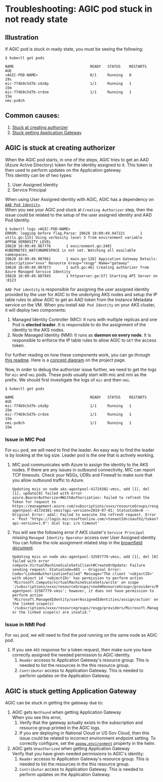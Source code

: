 # Troubleshooting: AGIC pod stuck in not ready state

## Illustration
If AGIC pod is stuck in ready state, you must be seeing the following:
```
$ kubectl get pods

NAME                                   READY   STATUS    RESTARTS   AGE
<AGIC-POD-NAME>                        0/1     Running   0          19s
mic-774b9c5d7b-z4z8p                   1/1     Running   1          15m
mic-774b9c5d7b-zrdsm                   1/1     Running   1          15m
nmi-pv8ch       
```

## Common causes:
1. [Stuck at creating authorizer](#agic-is-stuck-at-creating-authorizer)
1. [Stuck getting Application Gateway](#agic-is-stuck-getting-application-gateway)

## AGIC is stuck at creating authorizer
When the AGIC pod starts, in one of the steps, AGIC tries to get an AAD (Azure Active Directory) token for the identity assigned to it. This token is then used to perform updates on the Application gateway.  
This identity can be of two types:
1. User Assigned Identity
1. Service Principal

When using User Assigned identity with AGIC, AGIC has a dependency on [`AAD Pod Identity`](https://github.com/Azure/aad-pod-identity).  
When you see your AGIC pod stuck at `Creating Authorizer` step, then the issue could be related to the setup of the user assigned identity and AAD Pod Identity.

```
$ kubectl logs <AGIC-POD-NAME>
ERROR: logging before flag.Parse: I0628 18:09:49.947221       1 utils.go:115] Using verbosity level 3 from environment variable APPGW_VERBOSITY_LEVEL
I0628 18:09:49.987776       1 environment.go:240] KUBERNETES_WATCHNAMESPACE is not set. Watching all available namespaces.
I0628 18:09:49.987861       1 main.go:128] Appication Gateway Details: Subscription="xxxx" Resource Group="resgp" Name="gateway"
I0628 18:09:49.987873       1 auth.go:46] Creating authorizer from Azure Managed Service Identity
I0628 18:09:49.987945       1 httpserver.go:57] Starting API Server on :8123
```

`AAD Pod identity` is responsible for assigning the user assigned identity provided by the user for AGIC to the underlying AKS nodes and setup the IP table rules to allow AGIC to get an AAD token from the Instance Metadata service on the VM. When you install `AAD Pod Identity` on your AKS cluster, it will deploy two components:
1. Managed Identity Controller (MIC): It runs with multiple replicas and one Pod is **elected leader**. It is responsible to do the assignment of the identity to the AKS nodes.
1. Node Managed Identity (NMI): It runs as **daemon on every node**. It is responsible to enforce the IP table rules to allow AGIC to `GET` the access token.

For further reading on how these components work, you can go through [this readme](https://github.com/Azure/aad-pod-identity#components). Here is a [concept diagram](https://github.com/Azure/aad-pod-identity/blob/master/docs/design/concept.png) on the project page.

Now, In order to debug the authorizer issue further, we need to get the logs for `mic` and `nmi` pods. These pods usually start with mic and nmi as the prefix. We should first investigate the logs of `mic` and then `nmi`.

```
$ kubectl get pods

NAME                                   READY   STATUS    RESTARTS   AGE
mic-774b9c5d7b-z4z8p                   1/1     Running   1          15m
mic-774b9c5d7b-zrdsm                   1/1     Running   1          15m
nmi-pv8ch                              1/1     Running   1          15m
```

### Issue in MIC Pod
For `mic` pod, we will need to find the leader. An easy way to find the leader is by looking at the log size. Leader pod is the one that is actively working.
1. MIC pod communicates with Azure to assign the identity to the AKS nodes. If there are any issues in outbound connectivity, MIC can report TCP timeouts. Check your NSGs, UDRs and Firewall to make sure that you allow outbound traffic to Azure.
    ```
    Updating msis on node aks-agentpool-41724381-vmss, add [1], del [1], update[0] failed with error azure.BearerAuthorizer#WithAuthorization: Failed to refresh the Token for request to https://management.azure.com/subscriptions/xxxx/resourceGroups/resgp/providers/Microsoft.Compute/virtualMachineScaleSets/aks-agentpool-41724381-vmss?api-version=2019-07-01: StatusCode=0 -- Original Error: adal: Failed to execute the refresh request. Error = 'Post "https://login.microsoftonline.com/<tenantId>/oauth2/token?api-version=1.0": dial tcp: i/o timeout'
    ```
1. You will see the following error if AKS cluster's `Service Principal` missing `Managed Identity Operator` access over User Assigned identity. You can follow the role assignment related step in the [brownfield document](https://github.com/Azure/application-gateway-kubernetes-ingress/blob/master/docs/setup/install-existing.md#set-up-aad-pod-identity).
    ```
    Updating msis on node aks-agentpool-32587779-vmss, add [1], del [0] failed with error compute.VirtualMachineScaleSetsClient#CreateOrUpdate: Failure sending request: StatusCode=403 -- Original Error: Code="LinkedAuthorizationFailed" Message="The client '<objectID>' with object id '<objectID>' has permission to perform action 'Microsoft.Compute/virtualMachineScaleSets/write' on scope '/subscriptions/xxxx/resourceGroups/<nodeResourceGroup>/providers/Microsoft.Compute/virtualMachineScaleSets/aks-agentpool-32587779-vmss'; however, it does not have permission to perform action 'Microsoft.ManagedIdentity/userAssignedIdentities/assign/action' on the linked scope(s) '/subscriptions/xxxx/resourcegroups/resgp/providers/Microsoft.ManagedIdentity/userAssignedIdentities/<identityName>' or the linked scope(s) are invalid."
    ```

### Issue in NMI Pod
For `nmi` pod, we will need to find the pod running on the same node as AGIC pod.
1. If you see `403` response for a token request, then make sure you have correctly assigned the needed permission to AGIC identity.
    1. `Reader` accesss to Application Gateway's resource group. This is needed to list the resources in the this resource group.
    1. `Contributor` access to Application Gateway. This is needed to perform updates on the Application Gateway.

## AGIC is stuck getting Application Gateway
AGIC can be stuck in getting the gateway due to:
1. AGIC gets `NotFound` when getting Application Gateway  
When you see this error,
    1. Verify that the gateway actually exists in the subscription and resource group printed in the AGIC logs.
    1. If you are deploying in National Cloud or US Gov Cloud, then this issue could be related to incorrect environment endpoint setting. To correctly configure, set the [`appgw.environment`](../helm-values-documenation.md) property in the helm.
1. AGIC gets `Unauthorized` when getting Application Gateway  
Verify that you have given needed permissions to AGIC's identity:
    1. `Reader` accesss to Application Gateway's resource group. This is needed to list the resources in the this resource group.
    1. `Contributor` access to Application Gateway. This is needed to perform updates on the Application Gateway.
